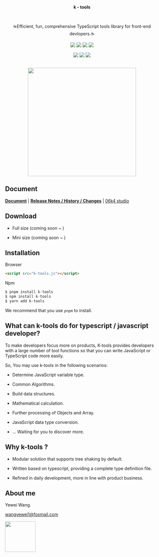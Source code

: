 <p align="center">
 <strong>k - tools</strong>
</p>

<br/>

<p align="center">☕️Efficient, fun, comprehensive TypeScript tools library for front-end devlopers.☕️</p>

<p align="center">
  <img src="https://img.shields.io/badge/language-typescript-%232980b9" />
  <img src="https://img.shields.io/badge/license-MIT-green" />
  <img src="https://img.shields.io/badge/cn-%E7%AE%80%E4%BD%93%E4%B8%AD%E6%96%87-%23e74c3c" />
  <img src="https://img.shields.io/badge/en-english-%238e44ad" />
</p>

<p align="center">
 
  <img src="https://img.shields.io/badge/tsc-v4.8.0-%2340739e" />
  <img src="https://img.shields.io/badge/npm-v10.00-%23eb4d4b" />
  <img src="https://img.shields.io/badge/node-v14.0.0-%23353b48" />
 
</p>

<p align="center"><br><img alt="" src="https://saucelabs.com/browser-matrix/mochajs.svg" width="354"></p>

## Document

**[Document](https://github.com/wangyewei)** | **[Release Notes / History / Changes](https://github.com/wangyewei)** | [06k4 studio](https://06k4.com)

## Download

- Full size (coming soon ~ )

- Mini size (coming soon ~ )

## Installation

Browser

```html
<script src="k-tools.js"></script>
```

Npm

```javascript
$ pnpm install k-tools
$ npm install k-tools
$ yarn add k-tools
```

We recommend that you use `pnpm` to install.

## What can k-tools do for typescript / javascript developer?

To make developers focus more on products, K-tools provides developers with a large number of tool functions so that you can write JavaScript or TypeScript code more easily.

So, You may use k-tools in the following scenarios:

- Determine JavaScript variable type.

- Common Algorithms.

- Build data structures.

- Mathematical calculation.

- Further processing of Objects and Array.

- JavaScript data type conversion.

- ... Waiting for you to discover more.

## Why k-tools ?

- Modular solution that supports tree shaking by default.

- Written based on typescript, providing a complete type definition file.

- Refined in daily development, more in line with product business.

## About me

Yewei Wang.

wangyewei1@foxmail.com

<img src="https://user-images.githubusercontent.com/49926816/195669402-b9be1e34-0bbc-4068-a487-26bfb2b043f0.png" width="100">
